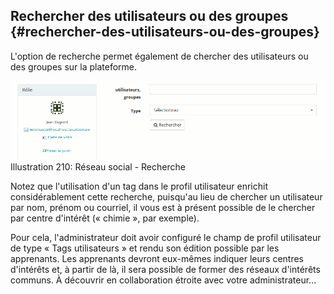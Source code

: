 ## Rechercher des utilisateurs ou des groupes {#rechercher-des-utilisateurs-ou-des-groupes}

L&#039;option de recherche permet également de chercher des utilisateurs ou des groupes sur la plateforme.

![](../assets/image286.png)Illustration 210: Réseau social - Recherche

Notez que l&#039;utilisation d&#039;un tag dans le profil utilisateur enrichit considérablement cette recherche, puisqu&#039;au lieu de chercher un utilisateur par nom, prénom ou courriel, il vous est à présent possible de le chercher par centre d&#039;intérêt (« chimie », par exemple).

Pour cela, l&#039;administrateur doit avoir configuré le champ de profil utilisateur de type « Tags utilisateurs » et rendu son édition possible par les apprenants. Les apprenants devront eux-mêmes indiquer leurs centres d&#039;intérêts et, à partir de là, il sera possible de former des réseaux d&#039;intérêts communs. À découvrir en collaboration étroite avec votre administrateur...
